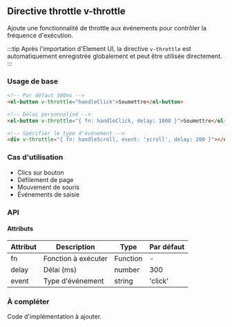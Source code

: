 ## Directive throttle v-throttle

Ajoute une fonctionnalité de throttle aux événements pour contrôler la fréquence d'exécution.

:::tip
Après l'importation d'Element UI, la directive `v-throttle` est automatiquement enregistrée globalement et peut être utilisée directement.
:::

### Usage de base

```html
<!-- Par défaut 300ms -->
<el-button v-throttle="handleClick">Soumettre</el-button>

<!-- Délai personnalisé -->
<el-button v-throttle="{ fn: handleClick, delay: 1000 }">Soumettre</el-button>

<!-- Spécifier le type d'événement -->
<div v-throttle="{ fn: handleScroll, event: 'scroll', delay: 200 }"></div>
```

### Cas d'utilisation

- Clics sur bouton
- Défilement de page
- Mouvement de souris
- Événements de saisie

### API

#### Attributs

| Attribut | Description         | Type     | Par défaut |
| -------- | ------------------- | -------- | ---------- |
| fn       | Fonction à exécuter | Function | -          |
| delay    | Délai (ms)          | number   | 300        |
| event    | Type d'événement    | string   | 'click'    |

### À compléter

Code d'implémentation à ajouter.

